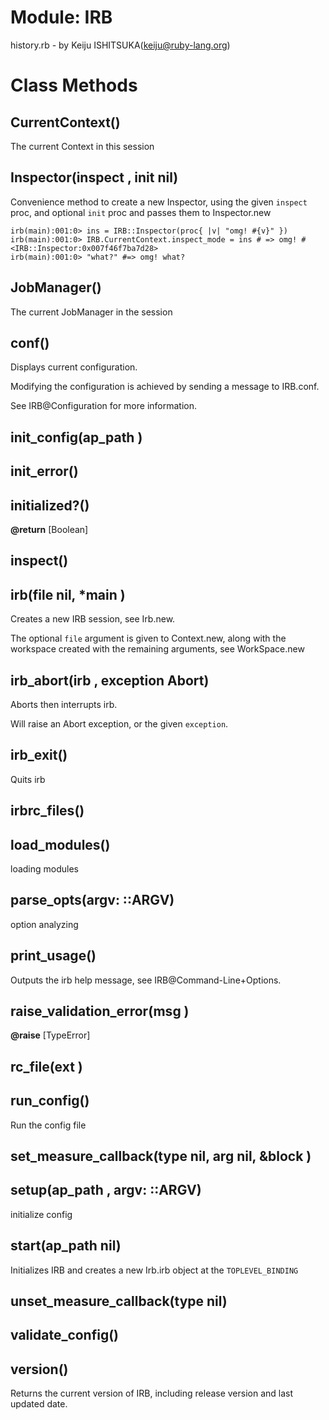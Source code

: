# Module: IRB
    

history.rb -
    	by Keiju ISHITSUKA(keiju@ruby-lang.org)


# Class Methods
## CurrentContext() [](#method-c-CurrentContext)
The current Context in this session
## Inspector(inspect , init nil) [](#method-c-Inspector)
Convenience method to create a new Inspector, using the given `inspect` proc,
and optional `init` proc and passes them to Inspector.new

    irb(main):001:0> ins = IRB::Inspector(proc{ |v| "omg! #{v}" })
    irb(main):001:0> IRB.CurrentContext.inspect_mode = ins # => omg! #<IRB::Inspector:0x007f46f7ba7d28>
    irb(main):001:0> "what?" #=> omg! what?
## JobManager() [](#method-c-JobManager)
The current JobManager in the session
## conf() [](#method-c-conf)
Displays current configuration.

Modifying the configuration is achieved by sending a message to IRB.conf.

See IRB@Configuration for more information.
## init_config(ap_path ) [](#method-c-init_config)
## init_error() [](#method-c-init_error)
## initialized?() [](#method-c-initialized?)
**@return** [Boolean] 

## inspect() [](#method-c-inspect)
## irb(file nil, *main ) [](#method-c-irb)
Creates a new IRB session, see Irb.new.

The optional `file` argument is given to Context.new, along with the workspace
created with the remaining arguments, see WorkSpace.new
## irb_abort(irb , exception Abort) [](#method-c-irb_abort)
Aborts then interrupts irb.

Will raise an Abort exception, or the given `exception`.
## irb_exit() [](#method-c-irb_exit)
Quits irb
## irbrc_files() [](#method-c-irbrc_files)
## load_modules() [](#method-c-load_modules)
loading modules
## parse_opts(argv: ::ARGV) [](#method-c-parse_opts)
option analyzing
## print_usage() [](#method-c-print_usage)
Outputs the irb help message, see IRB@Command-Line+Options.
## raise_validation_error(msg ) [](#method-c-raise_validation_error)
**@raise** [TypeError] 

## rc_file(ext ) [](#method-c-rc_file)
## run_config() [](#method-c-run_config)
Run the config file
## set_measure_callback(type nil, arg nil, &block ) [](#method-c-set_measure_callback)
## setup(ap_path , argv: ::ARGV) [](#method-c-setup)
initialize config
## start(ap_path nil) [](#method-c-start)
Initializes IRB and creates a new Irb.irb object at the `TOPLEVEL_BINDING`
## unset_measure_callback(type nil) [](#method-c-unset_measure_callback)
## validate_config() [](#method-c-validate_config)
## version() [](#method-c-version)
Returns the current version of IRB, including release version and last updated
date.


